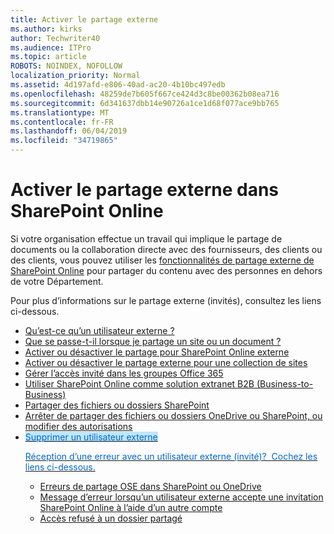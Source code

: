 ```yaml
---
title: Activer le partage externe
ms.author: kirks
author: Techwriter40
ms.audience: ITPro
ms.topic: article
ROBOTS: NOINDEX, NOFOLLOW
localization_priority: Normal
ms.assetid: 4d197afd-e806-40ad-ac20-4b10bc497edb
ms.openlocfilehash: 48259de7b605f667ce424d3c8be00362b08ea716
ms.sourcegitcommit: 6d341637dbb14e90726a1ce1d68f077ace9bb765
ms.translationtype: MT
ms.contentlocale: fr-FR
ms.lasthandoff: 06/04/2019
ms.locfileid: "34719865"
---
```

# <a name="enable-external-sharing-in-sharepoint-online"></a>Activer le partage externe dans SharePoint Online

Si votre organisation effectue un travail qui implique le partage de documents ou la collaboration directe avec des fournisseurs, des clients ou des clients, vous pouvez utiliser les <a href="https://docs.microsoft.com/en-us/sharepoint/external-sharing-overview">fonctionnalités de partage externe de SharePoint Online</a> pour partager du contenu avec des personnes en dehors de votre Département.

Pour plus d’informations sur le partage externe (invités), consultez les liens ci-dessous.</span></u></strong></p> <ul> <li style="mso-margin-top-alt: auto; mso-margin-bottom-alt: auto; line-height: normal;"><span style="font-size: 10.5pt; mso-fareast-font-family: 'Times New Roman'; mso-bidi-font-family: Calibri; mso-bidi-theme-font: minor-latin; color: black;"><a href="https://docs.microsoft.com/en-us/sharepoint/external-sharing-overview#what-is-an-external-user">Qu’est-ce qu’un utilisateur externe ?</a></span></li> <li style="mso-margin-top-alt: auto; mso-margin-bottom-alt: auto; line-height: normal;"><span style="font-size: 10.5pt; mso-fareast-font-family: 'Times New Roman'; mso-bidi-font-family: Calibri; mso-bidi-theme-font: minor-latin; color: black;"><a href="https://docs.microsoft.com/en-us/sharepoint/external-sharing-overview#what-happens-when-i-share-a-site-or-document">Que se passe-t-il lorsque je partage un site ou un document ?</a></span></li> <li style="mso-margin-top-alt: auto; mso-margin-bottom-alt: auto; line-height: normal;"><span style="font-size: 10.5pt; mso-fareast-font-family: 'Times New Roman'; mso-bidi-font-family: Calibri; mso-bidi-theme-font: minor-latin; color: black;"><a href="https://docs.microsoft.com/en-us/sharepoint/turn-external-sharing-on-or-off">Activer ou désactiver le partage pour SharePoint Online externe</a></span></li> <li style="mso-margin-top-alt: auto; mso-margin-bottom-alt: auto; line-height: normal;"><span style="font-size: 10.5pt; mso-fareast-font-family: 'Times New Roman'; mso-bidi-font-family: Calibri; mso-bidi-theme-font: minor-latin; color: black;"><a href="https://docs.microsoft.com/en-us/sharepoint/change-external-sharing-site">Activer ou désactiver le partage externe pour une collection de sites</a></span></li> <li style="mso-margin-top-alt: auto; mso-margin-bottom-alt: auto; line-height: normal;"><span style="font-size: 10.5pt; mso-fareast-font-family: 'Times New Roman'; mso-bidi-font-family: Calibri; mso-bidi-theme-font: minor-latin; color: black;"><a href="https://docs.microsoft.com/en-us/office365/admin/create-groups/manage-guest-access-in-groups?view=o365-worldwide">Gérer l’accès invité dans les groupes Office 365</a></span></li> <li style="mso-margin-top-alt: auto; mso-margin-bottom-alt: auto; line-height: normal;"><span style="font-size: 10.5pt; mso-fareast-font-family: 'Times New Roman'; mso-bidi-font-family: Calibri; mso-bidi-theme-font: minor-latin; color: black;"><a href="https://docs.microsoft.com/en-us/sharepoint/create-b2b-extranet">Utiliser SharePoint Online comme solution extranet B2B (Business-to-Business)</a></span></li> <li style="mso-margin-top-alt: auto; mso-margin-bottom-alt: auto; line-height: normal;"><span style="font-size: 10.5pt; mso-fareast-font-family: 'Times New Roman'; mso-bidi-font-family: Calibri; mso-bidi-theme-font: minor-latin; color: black;"><a href="https://support.office.com/en-us/article/share-sharepoint-files-or-folders-1fe37332-0f9a-4719-970e-d2578da4941c">Partager des fichiers ou dossiers SharePoint</a></span></li> <li style="mso-margin-top-alt: auto; mso-margin-bottom-alt: auto; line-height: normal;"><span style="font-size: 10.5pt; mso-fareast-font-family: 'Times New Roman'; mso-bidi-font-family: Calibri; mso-bidi-theme-font: minor-latin; color: black;"><a href="https://support.office.com/en-us/article/stop-sharing-onedrive-or-sharepoint-files-or-folders-or-change-permissions-0a36470f-d7fe-40a0-bd74-0ac6c1e13323?ui=en-US&amp;rs=en-US&amp;ad=US">Arrêter de partager des fichiers ou dossiers OneDrive ou SharePoint, ou modifier des autorisations</a></span></li> <li style="mso-margin-top-alt: auto; mso-margin-bottom-alt: auto; line-height: normal;"><span style="font-size: 10.5pt; mso-fareast-font-family: 'Times New Roman'; mso-bidi-font-family: Calibri; mso-bidi-theme-font: minor-latin; color: black;"><a href="https://docs.microsoft.com/en-us/sharepoint/remove-users#delete-a-guest-from-the-microsoft-365-admin-center"><span style="color: #0066cc; background: #BFE6FF;">Supprimer un utilisateur externe

Réception d’une erreur avec un utilisateur externe (invité)? &nbsp;Cochez les liens ci-dessous. </span></u></strong></p> <ul> <li style="mso-margin-top-alt: auto; mso-margin-bottom-alt: auto; line-height: normal;"><a href="https://docs.microsoft.com/en-us/sharepoint/sharepoint-onedrive-error-message">Erreurs de partage OSE dans SharePoint ou OneDrive</a></li> <li style="mso-margin-top-alt: auto; mso-margin-bottom-alt: auto; line-height: normal;"><span style="font-size: 10.5pt; mso-fareast-font-family: 'Times New Roman'; mso-bidi-font-family: Calibri; mso-bidi-theme-font: minor-latin; color: black;"><a href="https://support.office.com/en-us/article/Error-message-when-an-external-user-accepts-a-SharePoint-Online-invitation-by-using-another-account-f0d34413-ea7c-42c7-a485-c4e5d421e5f0">Message d’erreur lorsqu’un utilisateur externe accepte une invitation SharePoint Online à l’aide d’un autre compte</a></span></li> <li style="mso-margin-top-alt: auto; mso-margin-bottom-alt: auto; line-height: normal;"><span style="font-size: 10.5pt; mso-fareast-font-family: 'Times New Roman'; mso-bidi-font-family: Calibri; mso-bidi-theme-font: minor-latin; color: black;"><a href="https://support.office.com/client/d678b57a-53ad-4414-9423-d8726a0c532f">Accès refusé à un dossier partagé</a>&nbsp;</span></li> </ul>

